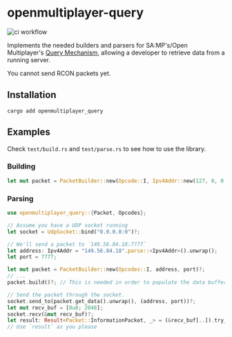 # openmultiplayer-query

![ci workflow](https://github.com/carlos-menezes/openmultiplayer-query/actions/workflows/ci.yml/badge.svg)

Implements the needed builders and parsers for SA:MP's/Open Multiplayer's [Query Mechanism](https://sampwiki.blast.hk/wiki/Query_Mechanism), allowing a developer to retrieve data from a running server.

You cannot send RCON packets yet.

## Installation

`cargo add openmultiplayer_query`

## Examples

Check `test/build.rs` and `test/parse.rs` to see how to use the library.

### Building

```rs
let mut packet = PacketBuilder::new(Opcode::I, Ipv4Addr::new(127, 0, 0, 1), 7777).unwrap();
```

### Parsing

```rs
use openmultiplayer_query::{Packet, Opcodes};

// Assume you have a UDP socket running
let socket = UdpSocket::bind("0.0.0.0:0")?;

// We'll send a packet to `149.56.84.18:7777`
let address: Ipv4Addr = "149.56.84.18".parse::<Ipv4Addr>().unwrap();
let port = 7777;

let mut packet = PacketBuilder::new(Opcodes::I, address, port)?;
// ...
packet.build()?; // This is needed in order to populate the data buffer with query data.

// Send the packet through the socket.
socket.send_to(packet.get_data().unwrap(), (address, port))?;
let mut recv_buf = [0u8; 2048];
socket.recv(&mut recv_buf)?;
let result: Result<Packet::InformationPacket, _> = (&recv_buf[..]).try_into();
// Use `result` as you please
```

